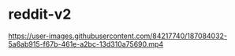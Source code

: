 # reddit-v2


https://user-images.githubusercontent.com/84217740/187084032-5a6ab915-f67b-461e-a2bc-13d310a75690.mp4

